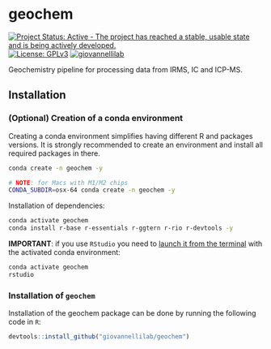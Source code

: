 # geochem

[![Project Status: Active - The project has reached a stable, usable state and is being actively developed.](https://www.repostatus.org/badges/latest/active.svg)](https://www.repostatus.org/#active)
[![License: GPLv3](https://img.shields.io/badge/license-GPLv3-blue.svg)](LICENSE.md)
[![giovannellilab](https://img.shields.io/badge/BY-Giovannelli_Lab-blue)](https://www.donatogiovannelli.com/)

Geochemistry pipeline for processing data from IRMS, IC and ICP-MS.


## Installation

### (Optional) Creation of a conda environment

Creating a conda environment simplifies having different R and packages versions.
It is strongly recommended to create an environment and install all required packages in there.

``` bash
conda create -n geochem -y

# NOTE: for Macs with M1/M2 chips
CONDA_SUBDIR=osx-64 conda create -n geochem -y
```

Installation of dependencies:

``` bash
conda activate geochem
conda install r-base r-essentials r-ggtern r-rio r-devtools -y
```

**IMPORTANT**: if you use `RStudio` you need to [launch it from the terminal](https://stackoverflow.com/a/62737170) with the activated conda environment:

``` bash
conda activate geochem
rstudio
```

### Installation of `geochem`

Installation of the geochem package can be done by running the following code in `R`:

``` r
devtools::install_github("giovannellilab/geochem")
```
